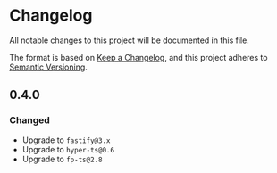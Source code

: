 # Changelog
All notable changes to this project will be documented in this file.

The format is based on [Keep a Changelog](https://keepachangelog.com/en/1.0.0/),
and this project adheres to [Semantic Versioning](https://semver.org/spec/v2.0.0.html).

## 0.4.0

### Changed
- Upgrade to `fastify@3.x`
- Upgrade to `hyper-ts@0.6`
- Upgrade to `fp-ts@2.8`
